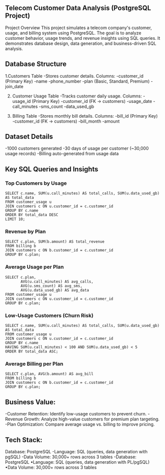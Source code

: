 ## Telecom Customer Data Analysis (PostgreSQL Project)
Project Overview
This project simulates a telecom company's customer, usage, and billing system using PostgreSQL.
The goal is to analyze customer behavior, usage trends, and revenue insights using SQL queries.
It demonstrates database design, data generation, and business-driven SQL analysis.

## Database Structure
1.Customers Table
     -Stores customer details.
Columns:
   -customer_id (Primary Key)
   -name
   -phone_number
   -plan (Basic, Standard, Premium)
   -join_date

2. Customer Usage Table
     -Tracks customer daily usage.
Columns:
   -usage_id (Primary Key)
   -customer_id (FK → customers)
   -usage_date
   -call_minutes
   -sms_count
   -data_used_gb

3. Billing Table
      -Stores monthly bill details.
Columns:
   -bill_id (Primary Key)
   -customer_id (FK → customers)
   -bill_month
   -amount

## Dataset Details

 -1000 customers generated
 -30 days of usage per customer (~30,000 usage records)
 -Billing auto-generated from usage data

## Key SQL Queries and Insights

### Top Customers by Usage
```
SELECT c.name, SUM(u.call_minutes) AS total_calls, SUM(u.data_used_gb) AS total_data
FROM customer_usage u
JOIN customers c ON u.customer_id = c.customer_id
GROUP BY c.name
ORDER BY total_data DESC
LIMIT 10;
```
### Revenue by Plan
```
SELECT c.plan, SUM(b.amount) AS total_revenue
FROM billing b
JOIN customers c ON b.customer_id = c.customer_id
GROUP BY c.plan;
```
### Average Usage per Plan
```
SELECT c.plan,
       AVG(u.call_minutes) AS avg_calls,
       AVG(u.sms_count) AS avg_sms,
       AVG(u.data_used_gb) AS avg_data
FROM customer_usage u
JOIN customers c ON u.customer_id = c.customer_id
GROUP BY c.plan;
```
### Low-Usage Customers (Churn Risk)
```
SELECT c.name, SUM(u.call_minutes) AS total_calls, SUM(u.data_used_gb) AS total_data
FROM customer_usage u
JOIN customers c ON u.customer_id = c.customer_id
GROUP BY c.name
HAVING SUM(u.call_minutes) < 100 AND SUM(u.data_used_gb) < 5
ORDER BY total_data ASC;
```
### Average Billing per Plan
```
SELECT c.plan, AVG(b.amount) AS avg_bill
FROM billing b
JOIN customers c ON b.customer_id = c.customer_id
GROUP BY c.plan;
```

## Business Value:

 -Customer Retention: Identify low-usage customers to prevent churn.
 -Revenue Growth: Analyze high-value customers for premium plan targeting.
 -Plan Optimization: Compare average usage vs. billing to improve pricing.

## Tech Stack:
Database: PostgreSQL
-Language: SQL (queries, data generation with pgSQL)
-Data Volume: 30,000+ rows across 3 tables
-Database: PostgreSQL
 •Language: SQL (queries, data generation with PL/pgSQL)
 •Data Volume: 30,000+ rows across 3 tables
